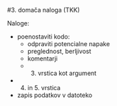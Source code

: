 #3. domača naloga (TKK)

Naloge:
- poenostaviti kodo:
	- odpraviti potencialne napake
	- preglednost, berljivost
	- komentarji
	- 3. vrstica kot argument
- 4. in 5. vrstica
- zapis podatkov v datoteko
